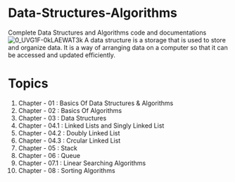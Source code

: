 # Data-Structures-Algorithms
Complete Data Structures and Algorithms code and documentations
![0_UVG1F-0kLAEWAT3k](https://user-images.githubusercontent.com/92685144/206256094-aa25ad20-b1c4-43f4-9271-8f3ea5db6cfd.png)
A data structure is a storage that is used to store and organize data. It is a way of arranging data on a computer so that it can be accessed and updated efficiently.

# Topics
1. Chapter - 01   : Basics Of Data Structures & Algorithms
2. Chapter - 02   : Basics Of Algorithms
3. Chapter - 03   : Data Structures
4. Chapter - 04.1 : Linked Lists and Singly Linked List
5. Chapter - 04.2 : Doubly Linked List
6. Chapter - 04.3 : Crcular Linked List
7. Chapter - 05   : Stack
8. Chapter - 06   : Queue
9. Chapter - 07.1   : Linear Searching Algorithms
10. Chapter - 08   : Sorting Algorithms
